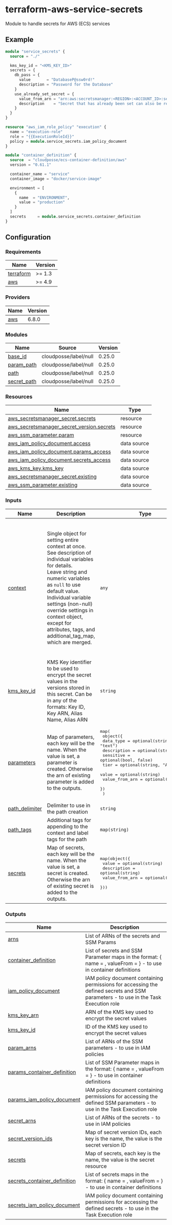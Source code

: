 # terraform-aws-service-secrets
Module to handle secrets for AWS (ECS) services

## Example

```terraform
module "service_secrets" {
  source = "./"

  kms_key_id = "<KMS_KEY_ID>"
  secrets = {
    db_pass = {
      value       = "DatabaseP@ssw0rd!"
      description = "Password for the Database"
    }
    use_already_set_secret = {
      value_from_arn = "arn:aws:secretsmanager:<REGION>:<ACCOUNT_ID>:secret:<SECRET_NAME>"
      description    = "Secret that has already been set can also be reused"
    }
  }
}

resource "aws_iam_role_policy" "execution" {
  name = "execution-role"
  role = "{{ExecutionRoleId}}"
  policy = module.service_secrets.iam_policy_document
}

module "container_definition" {
  source  = "cloudposse/ecs-container-definition/aws"
  version = "0.61.1"

  container_name = "service"
  container_image = "docker/service-image"

  environment = [
    {
      name  = "ENVIRONMENT",
      value = "production"
    }
  ]
  secrets     = module.service_secrets.container_definition
}
```

## Configuration
<!-- BEGIN_TF_DOCS -->
### Requirements

| Name | Version |
|------|---------|
| <a name="requirement_terraform"></a> [terraform](#requirement\_terraform) | >= 1.3 |
| <a name="requirement_aws"></a> [aws](#requirement\_aws) | >= 4.9 |

### Providers

| Name | Version |
|------|---------|
| <a name="provider_aws"></a> [aws](#provider\_aws) | 6.8.0 |

### Modules

| Name | Source | Version |
|------|--------|---------|
| <a name="module_base_id"></a> [base\_id](#module\_base\_id) | cloudposse/label/null | 0.25.0 |
| <a name="module_param_path"></a> [param\_path](#module\_param\_path) | cloudposse/label/null | 0.25.0 |
| <a name="module_path"></a> [path](#module\_path) | cloudposse/label/null | 0.25.0 |
| <a name="module_secret_path"></a> [secret\_path](#module\_secret\_path) | cloudposse/label/null | 0.25.0 |

### Resources

| Name | Type |
|------|------|
| [aws_secretsmanager_secret.secrets](https://registry.terraform.io/providers/hashicorp/aws/latest/docs/resources/secretsmanager_secret) | resource |
| [aws_secretsmanager_secret_version.secrets](https://registry.terraform.io/providers/hashicorp/aws/latest/docs/resources/secretsmanager_secret_version) | resource |
| [aws_ssm_parameter.param](https://registry.terraform.io/providers/hashicorp/aws/latest/docs/resources/ssm_parameter) | resource |
| [aws_iam_policy_document.access](https://registry.terraform.io/providers/hashicorp/aws/latest/docs/data-sources/iam_policy_document) | data source |
| [aws_iam_policy_document.params_access](https://registry.terraform.io/providers/hashicorp/aws/latest/docs/data-sources/iam_policy_document) | data source |
| [aws_iam_policy_document.secrets_access](https://registry.terraform.io/providers/hashicorp/aws/latest/docs/data-sources/iam_policy_document) | data source |
| [aws_kms_key.kms_key](https://registry.terraform.io/providers/hashicorp/aws/latest/docs/data-sources/kms_key) | data source |
| [aws_secretsmanager_secret.existing](https://registry.terraform.io/providers/hashicorp/aws/latest/docs/data-sources/secretsmanager_secret) | data source |
| [aws_ssm_parameter.existing](https://registry.terraform.io/providers/hashicorp/aws/latest/docs/data-sources/ssm_parameter) | data source |

### Inputs

| Name | Description | Type | Default | Required |
|------|-------------|------|---------|:--------:|
| <a name="input_context"></a> [context](#input\_context) | Single object for setting entire context at once.<br/>See description of individual variables for details.<br/>Leave string and numeric variables as `null` to use default value.<br/>Individual variable settings (non-null) override settings in context object,<br/>except for attributes, tags, and additional\_tag\_map, which are merged. | `any` | <pre>{<br/>  "additional_tag_map": {},<br/>  "attributes": [],<br/>  "delimiter": null,<br/>  "descriptor_formats": {},<br/>  "enabled": true,<br/>  "environment": null,<br/>  "id_length_limit": null,<br/>  "label_key_case": null,<br/>  "label_order": [],<br/>  "label_value_case": null,<br/>  "labels_as_tags": [<br/>    "unset"<br/>  ],<br/>  "name": null,<br/>  "namespace": null,<br/>  "regex_replace_chars": null,<br/>  "stage": null,<br/>  "tags": {},<br/>  "tenant": null<br/>}</pre> | no |
| <a name="input_kms_key_id"></a> [kms\_key\_id](#input\_kms\_key\_id) | KMS Key identifier to be used to encrypt the secret values in the versions stored in this secret. Can be in any of the formats: Key ID, Key ARN, Alias Name, Alias ARN | `string` | n/a | yes |
| <a name="input_parameters"></a> [parameters](#input\_parameters) | Map of parameters, each key will be the name. When the value is set, a parameter is created. Otherwise the arn of existing parameter is added to the outputs. | <pre>map(<br/>    object({<br/>      data_type      = optional(string, "text")<br/>      description    = optional(string)<br/>      sensitive      = optional(bool, false)<br/>      tier           = optional(string, "Advanced")<br/>      value          = optional(string)<br/>      value_from_arn = optional(string)<br/>    })<br/>  )</pre> | n/a | yes |
| <a name="input_path_delimiter"></a> [path\_delimiter](#input\_path\_delimiter) | Delimiter to use in the path creation | `string` | `"/"` | no |
| <a name="input_path_tags"></a> [path\_tags](#input\_path\_tags) | Additional tags for appending to the context and label tags for the path | `map(string)` | `{}` | no |
| <a name="input_secrets"></a> [secrets](#input\_secrets) | Map of secrets, each key will be the name. When the value is set, a secret is created. Otherwise the arn of existing secret is added to the outputs. | <pre>map(object({<br/>    value          = optional(string)<br/>    description    = optional(string)<br/>    value_from_arn = optional(string)<br/>  }))</pre> | n/a | yes |

### Outputs

| Name | Description |
|------|-------------|
| <a name="output_arns"></a> [arns](#output\_arns) | List of ARNs of the secrets and SSM Params |
| <a name="output_container_definition"></a> [container\_definition](#output\_container\_definition) | List of secrets and SSM Parameter maps in the format: { name = <name>, valueFrom = <arn> } - to use in container definitions |
| <a name="output_iam_policy_document"></a> [iam\_policy\_document](#output\_iam\_policy\_document) | IAM policy document containing permissions for accessing the defined secrets and SSM parameters - to use in the Task Execution role |
| <a name="output_kms_key_arn"></a> [kms\_key\_arn](#output\_kms\_key\_arn) | ARN of the KMS key used to encrypt the secret values |
| <a name="output_kms_key_id"></a> [kms\_key\_id](#output\_kms\_key\_id) | ID of the KMS key used to encrypt the secret values |
| <a name="output_param_arns"></a> [param\_arns](#output\_param\_arns) | List of ARNs of the SSM parameters - to use in IAM policies |
| <a name="output_params_container_definition"></a> [params\_container\_definition](#output\_params\_container\_definition) | List of SSM Parameter maps in the format: { name = <name>, valueFrom = <arn> } - to use in container definitions |
| <a name="output_params_iam_policy_document"></a> [params\_iam\_policy\_document](#output\_params\_iam\_policy\_document) | IAM policy document containing permissions for accessing the defined SSM parameters - to use in the Task Execution role |
| <a name="output_secret_arns"></a> [secret\_arns](#output\_secret\_arns) | List of ARNs of the secrets - to use in IAM policies |
| <a name="output_secret_version_ids"></a> [secret\_version\_ids](#output\_secret\_version\_ids) | Map of secret version IDs, each key is the name, the value is the secret version ID |
| <a name="output_secrets"></a> [secrets](#output\_secrets) | Map of secrets, each key is the name, the value is the secret resource |
| <a name="output_secrets_container_definition"></a> [secrets\_container\_definition](#output\_secrets\_container\_definition) | List of secrets maps in the format: { name = <name>, valueFrom = <arn> } - to use in container definitions |
| <a name="output_secrets_iam_policy_document"></a> [secrets\_iam\_policy\_document](#output\_secrets\_iam\_policy\_document) | IAM policy document containing permissions for accessing the defined secrets - to use in the Task Execution role |
<!-- END_TF_DOCS -->
